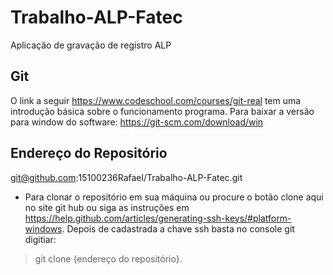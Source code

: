 # Trabalho-ALP-Fatec
Aplicação de gravação de registro ALP

## Git
O link a seguir https://www.codeschool.com/courses/git-real tem uma introdução básica sobre o funcionamento programa.
Para baixar a versão para window do software: https://git-scm.com/download/win

## Endereço do Repositório
git@github.com:15100236Rafael/Trabalho-ALP-Fatec.git
- Para clonar o repositório em sua máquina ou procure o botão clone aqui no site git hub ou siga as instruções em 
https://help.github.com/articles/generating-ssh-keys/#platform-windows.
Depois de cadastrada a chave ssh basta no console git digitiar:
> git clone {endereço do repositório}.

